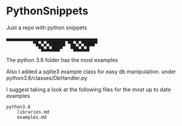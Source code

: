 # PythonSnippets
Just a repo with python snippets

```
▄▄▄▄▄▄▄▄▄▄▄▄▄▄▄▄▄▄▄▄▄▄▄▄▄▄▄▄▄▄▄▄▄▄ 
          ▀█▄▀▄▀██████ ▀█▄▀▄▀████▀ 
            ▀█▄█▄███▀   ▀██▄█▄█
```

The python 3.6 folder has the most examples

Also I added a sqlite3 example class for easy db manipulation. under python3.6/classes/DbHandler.py

I suggest taking a look at the following files for the most up to date examples
```
python3.6
    libraries.md
    examples.md
```
